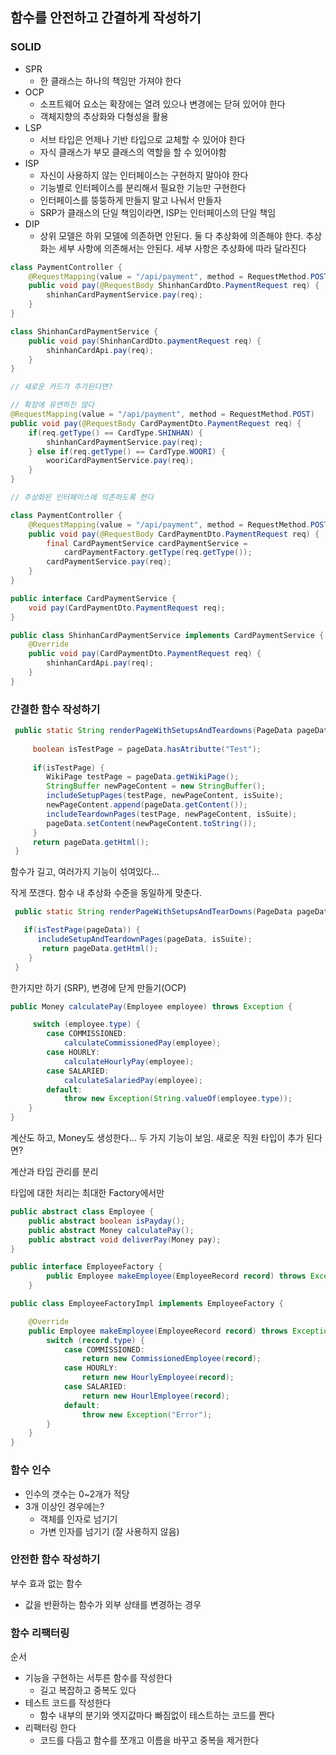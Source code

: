 ## 함수를 안전하고 간결하게 작성하기



### SOLID

- SPR
  - 한 클래스는 하나의 책임만 가져야 한다
- OCP
  - 소프트웨어 요소는 확장에는 열려 있으나 변경에는 닫혀 있어야 한다
  - 객체지향의 추상화와 다형성을 활용
- LSP
  - 서브 타입은 언제나 기반 타입으로 교체할 수 있어야 한다
  - 자식 클래스가 부모 클래스의 역할을 할 수 있어야함
- ISP
  - 자신이 사용하지 않는 인터페이스는 구현하지 말아야 한다
  - 기능별로 인터페이스를 분리해서 필요한 기능만 구현한다
  - 인터페이스를 뚱뚱하게 만들지 말고 나눠서 만들자
  - SRP가 클래스의 단일 책임이라면, ISP는 인터페이스의 단일 책임
- DIP
  - 상위 모델은 하위 모델에 의존하면 안된다. 둘 다 추상화에 의존해야 한다. 추상화는 세부 사항에 의존해서는 안된다. 세부 사항은 추상화에 따라 달라진다

```java
class PaymentController {
    @RequestMapping(value = "/api/payment", method = RequestMethod.POST)
    public void pay(@RequestBody ShinhanCardDto.PaymentRequest req) {
        shinhanCardPaymentService.pay(req);
    }
}

class ShinhanCardPaymentService {
    public void pay(ShinhanCardDto.paymentRequest req) {
        shinhanCardApi.pay(req);
    }
}

// 새로운 카드가 추가된다면?

// 확장에 유연하진 않다
@RequestMapping(value = "/api/payment", method = RequestMethod.POST)
public void pay(@RequestBody CardPaymentDto.PaymentRequest req) {
    if(req.getType() == CardType.SHINHAN) {
        shinhanCardPaymentService.pay(req);
    } else if(req.getType() == CardType.WOORI) {
        wooriCardPaymentService.pay(req);
    }
}

// 추상화된 인터페이스에 의존하도록 한다

class PaymentController {
    @RequestMapping(value = "/api/payment", method = RequestMethod.POST)
    public void pay(@RequestBody CardPaymentDto.PaymentRequest req) {
        final CardPaymentService cardPaymentService =
            cardPaymentFactory.getType(req.getType());
        cardPaymentService.pay(req);
    }
}

public interface CardPaymentService {
    void pay(CardPaymentDto.PaymentRequest req);
}

public class ShinhanCardPaymentService implements CardPaymentService {
    @Override
    public void pay(CardPaymentDto.PaymentRequest req) {
        shinhanCardApi.pay(req);
    }
}
```



### 간결한 함수 작성하기

```java
 public static String renderPageWithSetupsAndTeardowns(PageData pageData, boolean isSuite) throws Exception {
        
     boolean isTestPage = pageData.hasAtributte("Test");
     
     if(isTestPage) {
        WikiPage testPage = pageData.getWikiPage();
        StringBuffer newPageContent = new StringBuffer();
        includeSetupPages(testPage, newPageContent, isSuite);
        newPageContent.append(pageData.getContent());
        includeTeardownPages(testPage, newPageContent, isSuite);
        pageData.setContent(newPageContent.toString());
     }
     return pageData.getHtml();
 }
```

함수가 길고, 여러가지 기능이 섞여있다...



작게 쪼갠다. 함수 내 추상화 수준을 동일하게 맞춘다.

```java
 public static String renderPageWithSetupsAndTearDowns(PageData pageData, boolean isSuite) throws Exception {

   if(isTestPage(pageData)) {
      includeSetupAndTeardownPages(pageData, isSuite);
       return pageData.getHtml();
    }
 }
```



한가지만 하기 (SRP), 변경에 닫게 만들기(OCP)

```java
public Money calculatePay(Employee employee) throws Exception {

     switch (employee.type) {
        case COMMISSIONED:
            calculateCommissionedPay(employee);
        case HOURLY:
            calculateHourlyPay(employee);
        case SALARIED:
            calculateSalariedPay(employee);
        default:
            throw new Exception(String.valueOf(employee.type));
    }
}
```

계산도 하고, Money도 생성한다... 두 가지 기능이 보임. 새로운 직원 타입이 추가 된다면?



계산과 타입 관리를 분리

타입에 대한 처리는 최대한 Factory에서만

```java
public abstract class Employee {
    public abstract boolean isPayday();
    public abstract Money calculatePay();
    public abstract void deliverPay(Money pay);
}

public interface EmployeeFactory {
        public Employee makeEmployee(EmployeeRecord record) throws Exception;
    }

public class EmployeeFactoryImpl implements EmployeeFactory {

    @Override
    public Employee makeEmployee(EmployeeRecord record) throws Exception {
        switch (record.type) {
            case COMMISSIONED:
                return new CommissionedEmployee(record);
            case HOURLY:
                return new HourlyEmployee(record);
            case SALARIED:
                return new HourlEmployee(record);
            default:
                throw new Exception("Error");
        }
    }
}
```



### 함수 인수

- 인수의 갯수는 0~2개가 적당
- 3개 이상인 경우에는?
  - 객체를 인자로 넘기기
  - 가변 인자를 넘기기 (잘 사용하지 않음)



### 안전한 함수 작성하기

부수 효과 없는 함수

- 값을 반환하는 함수가 외부 상태를 변경하는 경우



### 함수 리팩터링

순서

- 기능을 구현하는 서투른 함수를 작성한다
  - 길고 복잡하고 중복도 있다
- 테스트 코드를 작성한다
  - 함수 내부의 분기와 엣지값마다 빠짐없이 테스트하는 코드를 짠다
- 리팩터링 한다
  - 코드를 다듬고 함수를 쪼개고 이름을 바꾸고 중복을 제거한다